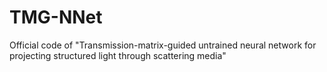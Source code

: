 # TMG-NNet
Official code of "Transmission-matrix-guided untrained neural network for projecting structured light through scattering media"
